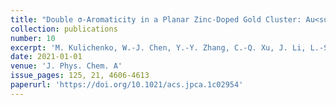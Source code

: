 ```yaml
---
title: "Double σ-Aromaticity in a Planar Zinc-Doped Gold Cluster: Au<sub>9</sub>Zn<sup>-</sup>"
collection: publications
number: 10
excerpt: 'M. Kulichenko, W.-J. Chen, Y.-Y. Zhang, C.-Q. Xu, J. Li, L.-S. Wang'
date: 2021-01-01
venue: 'J. Phys. Chem. A'
issue_pages: 125, 21, 4606-4613
paperurl: 'https://doi.org/10.1021/acs.jpca.1c02954'
---
```

     
